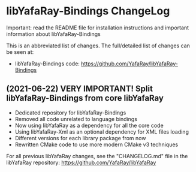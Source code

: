 libYafaRay-Bindings ChangeLog
=============================
Important: read the README file for installation instructions and important information about libYafaRay-Bindings

This is an abbreviated list of changes. The full/detailed list of changes can be seen at:
* libYafaRay-Bindings code: https://github.com/YafaRay/libYafaRay-Bindings

(2021-06-22) VERY IMPORTANT! Split libYafaRay-Bindings from core libYafaRay
---------------------------------------------------------------------------
* Dedicated repository for libYafaRay-Bindings
* Removed all code unrelated to language bindings
* Now using libYafaRay as a dependency for all the core code
* Using libYafaRay-Xml as an optional dependency for XML files loading
* Different versions for each library package from now
* Rewritten CMake code to use more modern CMake v3 techniques

For all previous libYafaRay changes, see the "CHANGELOG.md" file in the libYafaRay repository:
https://github.com/YafaRay/libYafaRay

